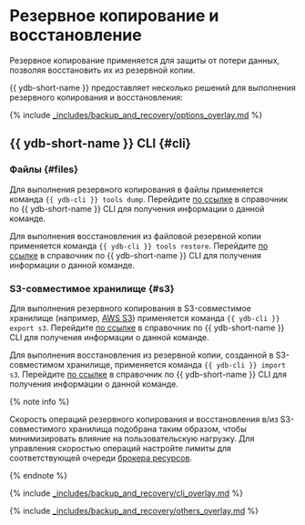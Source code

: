 # Резервное копирование и восстановление

Резервное копирование применяется для защиты от потери данных, позволяя восстановить их из резервной копии.

{{ ydb-short-name }} предоставляет несколько решений для выполнения резервного копирования и восстановления:

{% include [_includes/backup_and_recovery/options_overlay.md](_includes/backup_and_recovery/options_overlay.md) %}

## {{ ydb-short-name }} CLI {#cli}

### Файлы {#files}

Для выполнения резервного копирования в файлы применяется команда `{{ ydb-cli }} tools dump`. Перейдите [по ссылке](../../reference/ydb-cli/export-import/tools-dump.md) в справочник по {{ ydb-short-name }} CLI для получения информации о данной команде.

Для выполнения восстановления из файловой резервной копии применяется команда `{{ ydb-cli }} tools restore`. Перейдите [по ссылке](../../reference/ydb-cli/export-import/tools-restore.md) в справочник по {{ ydb-short-name }} CLI для получения информации о данной команде.

### S3-совместимое хранилище {#s3}

Для выполнения резервного копирования в S3-совместимое хранилище (например, [AWS S3](https://docs.aws.amazon.com/AmazonS3/latest/dev/Introduction.html))  применяется команда `{{ ydb-cli }} export s3`. Перейдите [по ссылке](../../reference/ydb-cli/export-import/export-s3.md) в справочник по {{ ydb-short-name }} CLI для получения информации о данной команде.

Для выполнения восстановления из резервной копии, созданной в S3-совместимом хранилище, применяется команда `{{ ydb-cli }} import s3`. Перейдите [по ссылке](../../reference/ydb-cli/export-import/import-s3.md) в справочник по {{ ydb-short-name }} CLI для получения информации о данной команде.

{% note info %}

Скорость операций резервного копирования и восстановления в/из S3-совместимого хранилища подобрана таким образом, чтобы минимизировать влияние на пользовательскую нагрузку. Для управления скоростью операций настройте лимиты для соответствующей очереди [брокера ресурсов](../../deploy/configuration/config.md#resource-broker-config).

{% endnote %}

{% include [_includes/backup_and_recovery/cli_overlay.md](_includes/backup_and_recovery/cli_overlay.md) %}

{% include [_includes/backup_and_recovery/others_overlay.md](_includes/backup_and_recovery/others_overlay.md) %}
